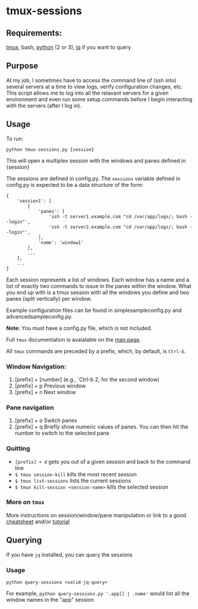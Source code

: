 # tmux-sessions

## Requirements: 

[tmux](https://tmux.github.io/), bash, [python](https://www.python.org/) (2 or 3), [jq](https://stedolan.github.io/jq/) if you want to query

## Purpose

At my job, I sometimes have to access the command line of (ssh into) several servers at a time to view logs, verify configuration changes, etc. This script allows me to log into all the relavant servers for a given environment and even run some setup commands before I begin interacting with the servers (after I log in).

## Usage

To run:
	
	python tmux-sessions.py {session}

This will open a multiplex session with the windows and panes defined in {session}

The sessions are defined in config.py. The `sessions` variable defined in config.py is expected to be a data structure of the form:

	{
		'session1': [
			{
				'panes': [
					'ssh -t server1.example.com "cd /var/app/logs/; bash --login"',
					'ssh -t server2.example.com "cd /var/app/logs/; bash --login"',
				],
				'name': 'window1'
			},
			...
		],
		...
	}

Each session represents a list of windows. Each window has a name and a list of exactly two commands to issue in the panes within the window. What you end up with is a tmux session with all the windows you define and two panes (split vertically) per window.

Example configuration files can be found in simplesampleconfig.py and advancedsampleconfig.py.

**Note:** You must have a config.py file, which is not included.  


Full `tmux` documentation is avaialable on the [man page](http://www.openbsd.org/cgi-bin/man.cgi?query=tmux&sektion=1).

All `tmux` commands are preceded by a prefix, which, by default, is `Ctrl-b`.

### Window Navigation: 

1. [prefix] + [number]   (e.g., `Ctrl-b 2, for the second window)
2. [prefix] + p Previous window
3. [prefix] + n Next window

### Pane navigation

1. [prefix] + o Switch panes
2. [prefix] + q Briefly show numeric values of panes. You can then hit the number to switch to the selected pane

### Quitting

* `[prefix] + d` gets you out of a given session and back to the command line
* `$ tmux session-kill` kills the most recent session
* `$ tmux list-sessions` lists the current sessions
* `$ tmux kill-session <session-name>` kills the selected session

### More on `tmux`

More instructions on session/window/pane manipulation or link to a good [cheatsheet](http://www.dayid.org/os/notes/tm.html) and/or [tutorial](http://blog.hawkhost.com/2010/06/28/tmux-the-terminal-multiplexer/)

## Querying

If you have `jq` installed, you can query the sessions

### Usage

	python query-sessions <valid-jq-query>

For example, `python query-sessions.py '.app[] | .name'` would list all the window names in the "app" session
